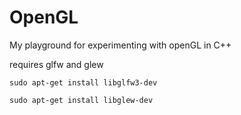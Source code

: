 # OpenGL
My playground for experimenting with openGL in C++

requires glfw and glew

`sudo apt-get install libglfw3-dev`

`sudo apt-get install libglew-dev`

